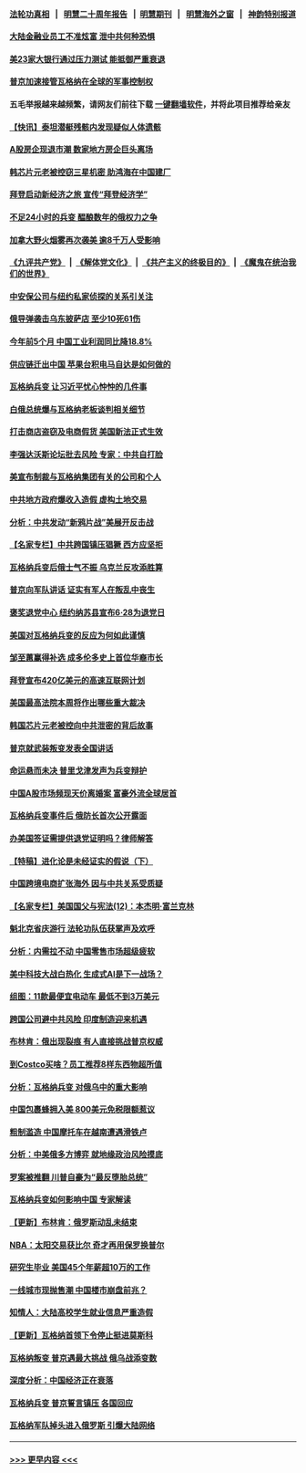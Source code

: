 #### [法轮功真相](https://github.com/gfw-breaker/truth/blob/master/README.md?t=0) &nbsp;&nbsp;|&nbsp;&nbsp; [明慧二十周年报告](https://github.com/gfw-breaker/mh-reports/blob/master/README.md?t=0) &nbsp;&nbsp;|&nbsp;&nbsp;[明慧期刊](https://github.com/gfw-breaker/mh-qikan) &nbsp;&nbsp;|&nbsp;&nbsp; [明慧海外之窗](https://github.com/gfw-breaker/mh-news/blob/master/README.md?t=0) &nbsp;&nbsp;|&nbsp;&nbsp; [神韵特别报道](https://github.com/gfw-breaker/mh-news/blob/master/shenyun.md?t=0)
#### [大陆金融业员工不准炫富 泄中共何种恐惧](../pages/nf4514/n14024435.md?t=06292143) 
#### [美23家大银行通过压力测试 能抵御严重衰退](../pages/nf4514/n14024622.md?t=06292143) 
#### [普京加速接管瓦格纳在全球的军事控制权](../pages/nf4514/n14024419.md?t=06292143) 
#### 五毛举报越来越频繁，请网友们前往下载 [一键翻墙软件](https://github.com/gfw-breaker/ssr-accounts)，并将此项目推荐给亲友
#### [【快讯】泰坦潜艇残骸内发现疑似人体遗骸](../pages/nf4514/n14024456.md?t=06292143) 
#### [A股房企现退市潮 数家地方房企巨头离场](../pages/nf4514/n14024451.md?t=06292143) 
#### [韩芯片元老被控窃三星机密 助鸿海在中国建厂](../pages/nf4514/n14023756.md?t=06292143) 
#### [拜登启动新经济之旅 宣传“拜登经济学”](../pages/nf4514/n14024371.md?t=06292143) 
#### [不足24小时的兵变 醖酿数年的俄权力之争](../pages/nf4514/n14024338.md?t=06292143) 
#### [加拿大野火烟雾再次袭美 逾8千万人受影响](../pages/nf4514/n14024345.md?t=06292143) 
#### [《九评共产党》](https://github.com/begood0513/9ping.md/blob/master/README.md) &nbsp;|&nbsp; [《解体党文化》](../../../../jtdwh.md/blob/master/README.md)  &nbsp;|&nbsp; [《共产主义的终极目的》](../../../../gczydzjmd.md/blob/master/README.md) &nbsp;|&nbsp; [《魔鬼在统治我们的世界》](../../../../mgztzwmdsj.md/blob/master/README.md) 
#### [中安保公司与纽约私家侦探的关系引关注](../pages/nf4514/n14023965.md?t=06292143) 
#### [俄导弹袭击乌东披萨店 至少10死61伤](../pages/nf4514/n14024173.md?t=06292143) 
#### [今年前5个月 中国工业利润同比降18.8%](../pages/nf4514/n14023953.md?t=06292143) 
#### [供应链迁出中国 苹果台积电马自达是如何做的](../pages/nf4514/n14023243.md?t=06292143) 
#### [瓦格纳兵变 让习近平忧心忡忡的几件事](../pages/nf4514/n14023684.md?t=06292143) 
#### [白俄总统爆与瓦格纳老板谈判相关细节](../pages/nf4514/n14023629.md?t=06292143) 
#### [打击商店盗窃及电商假货 美国新法正式生效](../pages/nf4514/n14023846.md?t=06292143) 
#### [李强达沃斯论坛批去风险 专家：中共自打脸](../pages/nf4514/n14023614.md?t=06292143) 
#### [美宣布制裁与瓦格纳集团有关的公司和个人](../pages/nf4514/n14023753.md?t=06292143) 
#### [中共地方政府爆收入造假 虚构土地交易](../pages/nf4514/n14023716.md?t=06292143) 
#### [分析：中共发动“新鸦片战”美展开反击战](../pages/nf4514/n14023665.md?t=06292143) 
#### [【名家专栏】中共跨国镇压猖獗 西方应坚拒](../pages/nf4514/n14023547.md?t=06292143) 
#### [瓦格纳兵变后俄士气不振 乌克兰反攻添胜算](../pages/nf4514/n14023619.md?t=06292143) 
#### [普京向军队讲话 证实有军人在叛乱中丧生](../pages/nf4514/n14023620.md?t=06292143) 
#### [褒奖退党中心 纽约纳苏县宣布6·28为退党日](../pages/nf4514/n14023293.md?t=06292143) 
#### [美国对瓦格纳兵变的反应为何如此谨慎](../pages/nf4514/n14023394.md?t=06292143) 
#### [邹至蕙赢得补选 成多伦多史上首位华裔市长](../pages/nf4514/n14023195.md?t=06292143) 
#### [拜登宣布420亿美元的高速互联网计划](../pages/nf4514/n14023148.md?t=06292143) 
#### [美国最高法院本周将作出哪些重大裁决](../pages/nf4514/n14023014.md?t=06292143) 
#### [韩国芯片元老被控向中共泄密的背后故事](../pages/nf4514/n14023102.md?t=06292143) 
#### [普京就武装叛变发表全国讲话](../pages/nf4514/n14023079.md?t=06292143) 
#### [命运悬而未决 普里戈津发声为兵变辩护](../pages/nf4514/n14022896.md?t=06292143) 
#### [中国A股市场频现天价离婚案 富豪外流全球居首](../pages/nf4514/n14023008.md?t=06292143) 
#### [瓦格纳兵变事件后 俄防长首次公开露面](../pages/nf4514/n14022892.md?t=06292143) 
#### [办美国签证需提供退党证明吗？律师解答](../pages/nf4514/n14022721.md?t=06292143) 
#### [【特稿】进化论是未经证实的假说（下）](../pages/nf4514/n14022170.md?t=06292143) 
#### [中国跨境电商扩张海外 因与中共关系受质疑](../pages/nf4514/n14022737.md?t=06292143) 
#### [【名家专栏】美国国父与宪法(12)：本杰明‧富兰克林](../pages/nf4514/n14022083.md?t=06292143) 
#### [魁北克省庆游行 法轮功队伍获掌声及欢呼](../pages/nf4514/n14022764.md?t=06292143) 
#### [分析：内需拉不动 中国零售市场超级疲软](../pages/nf4514/n14022603.md?t=06292143) 
#### [美中科技大战白热化 生成式AI是下一战场？](../pages/nf4514/n14021752.md?t=06292143) 
#### [组图：11款最便宜电动车 最低不到3万美元](../pages/nf4514/n14020732.md?t=06292143) 
#### [跨国公司避中共风险 印度制造迎来机遇](../pages/nf4514/n14022497.md?t=06292143) 
#### [布林肯：俄出现裂痕 有人直接挑战普京权威](../pages/nf4514/n14022464.md?t=06292143) 
#### [到Costco买啥？员工推荐8样东西物超所值](../pages/nf4514/n14021305.md?t=06292143) 
#### [分析：瓦格纳兵变 对俄乌中的重大影响](../pages/nf4514/n14022346.md?t=06292143) 
#### [中国包裹蜂拥入美 800美元免税限额惹议](../pages/nf4514/n14022207.md?t=06292143) 
#### [粗制滥造 中国摩托车在越南遭遇滑铁卢](../pages/nf4514/n14022370.md?t=06292143) 
#### [分析：中美俄多方博弈 就地缘政治风险摸底](../pages/nf4514/n14022385.md?t=06292143) 
#### [罗案被推翻 川普自豪为“最反堕胎总统”](../pages/nf4514/n14022382.md?t=06292143) 
#### [瓦格纳兵变如何影响中国 专家解读](../pages/nf4514/n14022354.md?t=06292143) 
#### [【更新】布林肯：俄罗斯动乱未结束](../pages/nf4514/n14022407.md?t=06292143) 
#### [NBA：太阳交易获比尔 奇才再用保罗换普尔](../pages/nf4514/n14022261.md?t=06292143) 
#### [研究生毕业 美国45个年薪超10万的工作](../pages/nf4514/n14021311.md?t=06292143) 
#### [一线城市现抛售潮 中国楼市崩盘前兆？](../pages/nf4514/n14022165.md?t=06292143) 
#### [知情人：大陆高校学生就业信息严重造假](../pages/nf4514/n14022188.md?t=06292143) 
#### [【更新】瓦格纳首领下令停止挺进莫斯科](../pages/nf4514/n14022007.md?t=06292143) 
#### [瓦格纳叛变 普京遇最大挑战 俄乌战添变数](../pages/nf4514/n14022164.md?t=06292143) 
#### [深度分析：中国经济正在衰落](../pages/nf4514/n14022086.md?t=06292143) 
#### [瓦格纳兵变 普京誓言镇压 各国回应](../pages/nf4514/n14022068.md?t=06292143) 
#### [瓦格纳军队掉头进入俄罗斯 引爆大陆网络](../pages/nf4514/n14022011.md?t=06292143) 

----
#### [ >>> 更早内容 <<< ](../indexes/nf4514-earlier.md)
